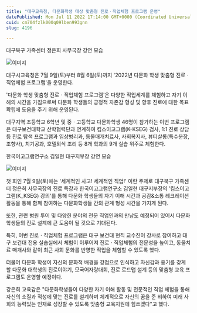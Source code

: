 ```yaml
---
title: "대구교육청, 다문화학생 대상 맞춤형 진로ㆍ직업체험 프로그램 운영"
datePublished: Mon Jul 11 2022 17:14:00 GMT+0000 (Coordinated Universal Time)
cuid: cm704fzlk000q09lben993gnn
slug: 4196

---
```



대구북구 가족센터 정은희 사무국장 강연 모습

![이미지](https://cdn.hashnode.com/res/hashnode/image/upload/v1739256546258/ad863960-be88-453a-8482-0a290e279468.jpeg)

대구시교육청은 7월 9일(토)부터 8월 6일(토)까지 '2022년 다문화 학생 맞춤형 진로ㆍ직업체험 프로그램'을 운영한다.

'다문화 학생 맞춤형 진로ㆍ직업체험 프로그램'은 다양한 직업세계를 체험하고 자기 이해의 시간을 가짐으로써 다문화 학생들의 긍정적 자존감 형성 및 향후 진로에 대한 목표 확립에 도움을 주기 위해 운영된다.

대구지역 초등학교 6학년 및 중ㆍ고등학교 다문화학생 46명이 참가하는 이번 프로그램은 대구보건대학교 산학협력단과 연계하여 킴스이고그램(K-KSEG) 검사, 1:1 진로 상담 등 진로 탐색 프로그램과 임상병리과, 동물매개치료사, 사회복지사, 뷰티살롱(특수분장, 조향사), 치기공과, 호텔외식 조리 등 8개 학과의 9개 실습 위주로 체험한다.

한국이고그램연구소 김일현 대구지부장 강연 모습

![이미지](https://cdn.hashnode.com/res/hashnode/image/upload/v1739256548834/e2ea2184-653c-4df7-b899-d6c8adb8a90b.jpeg)

첫 회인 7월 9일(토)에는 '세계적인 사고! 세계적인 직업!' 이란 주제로 대구북구 가족센터 정은희 사무국장의 진로 특강과 한국이고그램연구소 김일현 대구지부장의 '킴스이고그램(K_KSEG) 강의'를 통해 다문화 학생들의 자기 이해 시간과 공감&소통 레크레이션 활동을 통해 함께 참여하는 다문화학생들 간의 관계 형성 시간을 가지게 된다.

또한, 관련 병원 투어 및 다양한 분야의 전문 직업인과의 만남도 예정되어 있어서 다문화 학생들의 진로 설계에 큰 도움이 될 것으로 기대된다.

특히, 이번 진로ㆍ직업체험 프로그램은 대구 보건대 현직 교수진이 강사로 참여하고 대구 보건대 전용 실습실에서 체험이 이루어져 진로ㆍ직업체험의 전문성을 높이고, 동물치료 매개사와 같이 최근 사회 문화를 반영한 직업을 체험할 수 있도록 했다.

더불어 다문화 학생이 자신의 문화적 배경을 강점으로 인식하고 자신감과 용기를 갖게 할 다문화 대학생의 진로이야기, 모국어자랑대회, 진로 로드맵 설계 등의 맞춤형 교육 프로그램도 운영할 예정이다.

강은희 교육감은 "다문화학생들이 다양한 자기 이해 활동 및 전문적인 직업 체험을 통해 자신의 소질과 적성에 맞는 진로를 설계하며 체계적으로 자신의 꿈을 준 비하여 미래 사회의 능력있는 인재로 성장할 수 있도록 맞춤형 교육지원에 힘쓰겠다"고 했다.